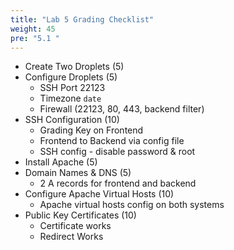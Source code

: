 ```yaml
---
title: "Lab 5 Grading Checklist"
weight: 45
pre: "5.1 "
---
```


- Create Two Droplets (5)
- Configure Droplets (5)
  - SSH Port 22123
  - Timezone `date`
  - Firewall (22123, 80, 443, backend filter)
- SSH Configuration (10)
  - Grading Key on Frontend
  - Frontend to Backend via config file
  - SSH config - disable password & root
- Install Apache (5)
- Domain Names & DNS (5)
  - 2 A records for frontend and backend
- Configure Apache Virtual Hosts (10)
  - Apache virtual hosts config on both systems
- Public Key Certificates (10)
  - Certificate works
  - Redirect Works
